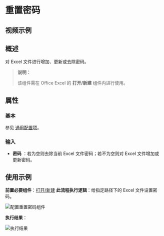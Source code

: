 # 重置密码

## 视频示例

## 概述

对 Excel 文件进行增加、更新或去除密码。

> **说明：**
>
> 该组件需在 Office Excel 的 **打开/新建** 组件内进行使用。

## 属性

### 基本

参见 [通用配置项](../Appendix/CommonConfigurationItems.md)。

### 输入

- **密码** ：若为空则去除当前 Excel 文件密码；若不为空则对 Excel 文件增加或更新密码。

## 使用示例

**前置必要组件**：[打开/新建](../OfficeExcel/OpenExcel.md)
**此流程执行逻辑**：给指定路径下的 Excel 文件设置密码。

![配置重置密码组件](https://docimages.blob.core.chinacloudapi.cn/images/Activities/ResetPassword1.png)

**执行结果**：

![执行结果](https://docimages.blob.core.chinacloudapi.cn/images/Activities/ResetPassword2.png)